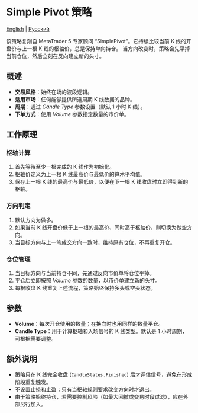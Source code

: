 # Simple Pivot 策略
[English](README.md) | [Русский](README_ru.md)

该策略复刻自 MetaTrader 5 专家顾问 “SimplePivot”。它持续比较当前 K 线的开盘价与上一根 K 线的枢轴价，总是保持单向持仓。
当方向改变时，策略会先平掉当前仓位，然后立刻在反向建立新的头寸。

## 概述

- **交易风格**：始终在场的波段逻辑。
- **适用市场**：任何能够提供所选周期 K 线数据的品种。
- **周期**：通过 *Candle Type* 参数设置（默认 1 小时 K 线）。
- **下单方式**：使用 *Volume* 参数指定数量的市价单。

## 工作原理

### 枢轴计算

1. 首先等待至少一根完成的 K 线作为初始化。
2. 枢轴价定义为上一根 K 线最高价与最低价的算术平均值。
3. 保存上一根 K 线的最高价与最低价，以便在下一根 K 线收盘时立即得到新的枢轴。

### 方向判定

1. 默认方向为做多。
2. 如果当前 K 线开盘价低于上一根的最高价、同时高于枢轴价，则切换为做空方向。
3. 当目标方向与上一笔成交方向一致时，维持原有仓位，不再重复开仓。

### 仓位管理

1. 当目标方向与当前持仓不同，先通过反向市价单将仓位平掉。
2. 平仓后立即按照 *Volume* 参数的数量，以市价单建立新的头寸。
3. 每根收盘 K 线重复上述流程，策略始终保持多头或空头状态。

## 参数

- **Volume**：每次开仓使用的数量；在换向时也用同样的数量平仓。
- **Candle Type**：用于计算枢轴和入场信号的 K 线类型。默认是 1 小时周期，可根据需要调整。

## 额外说明

- 策略只在 K 线完全收盘 (`CandleStates.Finished`) 后才评估信号，避免在形成阶段重复触发。
- 不设置止损和止盈；只有当枢轴规则要求改变方向时才退出。
- 由于策略始终持仓，若需要控制风险（如最大回撤或交易时段过滤），应在外部另行加入。
